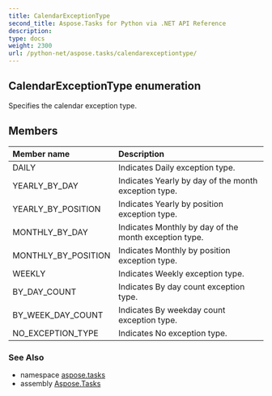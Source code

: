```yaml
---
title: CalendarExceptionType
second_title: Aspose.Tasks for Python via .NET API Reference
description: 
type: docs
weight: 2300
url: /python-net/aspose.tasks/calendarexceptiontype/
---
```


## CalendarExceptionType enumeration

Specifies the calendar exception type.

## Members
| Member name | Description |
| :- | :- |
|DAILY|Indicates Daily exception type.|
|YEARLY_BY_DAY|Indicates Yearly by day of the month exception type.|
|YEARLY_BY_POSITION|Indicates Yearly by position exception type.|
|MONTHLY_BY_DAY|Indicates Monthly by day of the month exception type.|
|MONTHLY_BY_POSITION|Indicates Monthly by position exception type.|
|WEEKLY|Indicates Weekly exception type.|
|BY_DAY_COUNT|Indicates By day count exception type.|
|BY_WEEK_DAY_COUNT|Indicates By weekday count exception type.|
|NO_EXCEPTION_TYPE|Indicates No exception type.|

### See Also

* namespace [aspose.tasks](/tasks/python-net/aspose.tasks/)
* assembly [Aspose.Tasks](/tasks/python-net/)

